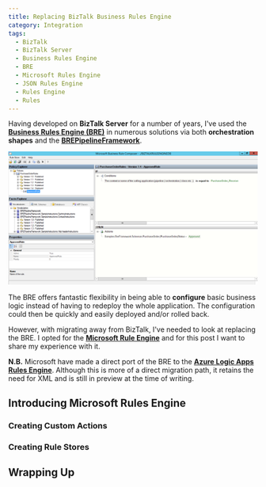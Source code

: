 ```yaml
---
title: Replacing BizTalk Business Rules Engine
category: Integration
tags:
  - BizTalk
  - BizTalk Server
  - Business Rules Engine
  - BRE
  - Microsoft Rules Engine
  - JSON Rules Engine
  - Rules Engine
  - Rules
---
```


Having developed on **BizTalk Server** for a number of years, I've used the **[Business Rules Engine (BRE)](https://learn.microsoft.com/en-us/biztalk/core/business-rules-engine)** in numerous solutions via both **orchestration shapes** and the **[BREPipelineFramework](https://github.com/mbrimble/brepipelineframework)**.

![image1](/images/replacing-biztalk-business-rules-engine/image1.png)

The BRE offers fantastic flexibility in being able to **configure** basic business logic instead of having to redeploy the whole application. The configuration could then be quickly and easily deployed and/or rolled back.

However, with migrating away from BizTalk, I've needed to look at replacing the BRE. I opted for the **[Microsoft Rule Engine](https://github.com/microsoft/rulesengine)** and for this post I want to share my experience with it.

**N.B.** Microsoft have made a direct port of the BRE to the **[Azure Logic Apps Rules Engine](https://learn.microsoft.com/en-us/azure/logic-apps/rules-engine/rules-engine-overview)**. Although this is more of a direct migration path, it retains the need for XML and is still in preview at the time of writing.

## Introducing Microsoft Rules Engine

### Creating Custom Actions

### Creating Rule Stores

## Wrapping Up
